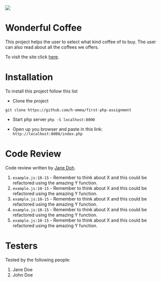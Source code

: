 <img src="https://media.giphy.com/media/xULW8tFJvm5JJYnZkc/giphy.gif">

# Wonderful Coffee

This project helps the user to select what kind coffee of to buy. The user can also read about all the coffees we offers.

To visit the site click [here](https://emma-h.com/index.php).



# Installation

To install this project follow this list
- Clone the project
```
git clone https://github.com/h-emma/first-php-assignment
```
- Start php server ```php -S localhost:8000```
 
- Open up you browser and paste in this link:
```http://localhost:8000/index.php```

# Code Review

Code review written by [Jane Doh](https://github.com/username).

1. `example.js:10-15` - Remember to think about X and this could be refactored using the amazing Y function.
2. `example.js:10-15` - Remember to think about X and this could be refactored using the amazing Y function.
3. `example.js:10-15` - Remember to think about X and this could be refactored using the amazing Y function.
4. `example.js:10-15` - Remember to think about X and this could be refactored using the amazing Y function.
5. `example.js:10-15` - Remember to think about X and this could be refactored using the amazing Y function.

# Testers

Tested by the following people:

1. Jane Doe
2. John Doe
